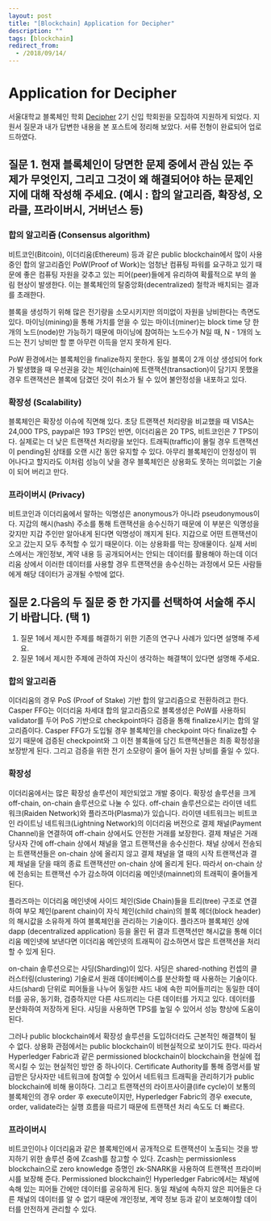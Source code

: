 ```yaml
---
layout: post
title: "[Blockchain] Application for Decipher"
description: ""
tags: [blockchain]
redirect_from:
  - /2018/09/14/
---
```


# Application for Decipher

서울대학교 블록체인 학회 [Decipher](https://medium.com/decipher-media) 2기 신입 학회원을 모집하여 지원하게 되었다. 지원서 질문과 내가 답변한 내용을 본 포스트에 정리해 보았다. 서류 전형이 완료되어 업로드하였다.

## 질문 1. 현재 블록체인이 당면한 문제 중에서 관심 있는 주제가 무엇인지, 그리고 그것이 왜 해결되어야 하는 문제인지에 대해 작성해 주세요. (예시 : 합의 알고리즘, 확장성, 오라클, 프라이버시, 거버넌스 등)

### 합의 알고리즘 (Consensus algorithm)

비트코인(Bitcoin), 이더리움(Ethereum) 등과 같은 public blockchain에서 많이 사용 중인 합의 알고리즘인 PoW(Proof of Work)는 엄청난 컴퓨팅 파워를 요구하고 있기 때문에 좋은 컴퓨팅 자원을 갖추고 있는 피어(peer)들에게 유리하여 확률적으로 부의 쏠림 현상이 발생한다. 이는 블록체인의 탈중앙화(decentralized) 철학과 배치되는 결과를 초래한다.

블록을 생성하기 위해 많은 전기량을 소모시키지만 의미없이 자원을 낭비한다는 측면도 있다. 마이닝(mining)을 통해 가치를 얻을 수 있는 마이너(miner)는 block time 당 한 개의 노드(node)만 가능하기 때문에 마이닝에 참여하는 노드수가 N일 때, N - 1개의 노드는 전기 낭비만 할 뿐 아무런 이득을 얻지 못하게 된다.

PoW 환경에서는 블록체인을 finalize하지 못한다. 동일 블록이 2개 이상 생성되어 fork가 발생했을 때 우선권을 갖는 체인(chain)에 트랜잭션(transaction)이 담기지 못했을 경우 트랜잭션은 블록에 담겼던 것이 취소가 될 수 있어 불안정성을 내포하고 있다.

### 확장성 (Scalability)

블록체인은 확장성 이슈에 직면해 있다. 초당 트랜잭션 처리량을 비교했을 때 VISA는 24,000 TPS, paypal은 193 TPS인 반면, 이더리움은 20 TPS, 비트코인은 7 TPS이다. 실제로는 더 낮은 트랜잭션 처리량을 보인다. 트래픽(traffic)이 몰릴 경우 트랜잭션이 pending된 상태를 오랜 시간 동안 유지할 수 있다. 아무리 블록체인이 안정성이 뛰어나다고 할지라도 이처럼 성능이 낮을 경우 블록체인은 상용화도 못하는 의미없는 기술이 되어 버리고 만다.

### 프라이버시 (Privacy)

비트코인과 이더리움에서 말하는 익명성은 anonymous가 아니라 pseudonymous이다. 지갑의 해시(hash) 주소를 통해 트랜잭션을 송수신하기 때문에 이 부분은 익명성을 갖지만 지갑 주인만 알아내게 된다면 익명성이 깨지게 된다. 지갑으로 어떤 트랜잭션이 오고 갔는지 모두 추적할 수 있기 때문이다. 이는 상용화를 막는 장애물이다. 실제 서비스에서는 개인정보, 계약 내용 등 공개되어서는 안되는 데이터를 활용해야 하는데 이더리움 상에서 이러한 데이터를 사용할 경우 트랜잭션을 송수신하는 과정에서 모든 사람들에게 해당 데이터가 공개될 수밖에 없다.

## 질문 2.다음의 두 질문 중 한 가지를 선택하여 서술해 주시기 바랍니다. (택 1)

1. 질문 1에서 제시한 주제를 해결하기 위한 기존의 연구나 사례가 있다면 설명해 주세요.
2. 질문 1에서 제시한 주제에 관하여 자신이 생각하는 해결책이 있다면 설명해 주세요.

### 합의 알고리즘

이더리움의 경우 PoS (Proof of Stake) 기반 합의 알고리즘으로 전환하려고 한다. Casper FFG는 이더리움 차세대 합의 알고리즘으로 블록생성은 PoW를 사용하되 validator를 두어 PoS 기반으로 checkpoint마다 검증을 통해 finalize시키는 합의 알고리즘이다. Casper FFG가 도입될 경우 블록체인을 checkpoint 마다 finalize할 수 있기 때문에 검증된 checkpoint와 그 이전 블록들에 담긴 트랜잭션들은 최종 확정성을 보장받게 된다. 그리고 검증을 위한 전기 소모량이 줄어 들어 자원 낭비를 줄일 수 있다.

### 확장성

이더리움에서는 많은 확장성 솔루션이 제안되었고 개발 중이다. 확장성 솔루션을 크게 off-chain, on-chain 솔루션으로 나눌 수 있다. off-chain 솔루션으로는 라이덴 네트워크(Raiden Network)와 플라즈마(Plasma)가 있습니다. 라이덴 네트워크는 비트코인 라이트닝 네트워크(Lightning Network)의 이더리움 버전으로 결제 채널(Payment Channel)을 연결하여 off-chain 상에서도 안전한 거래를 보장한다. 결제 채널은 거래 당사자 간에 off-chain 상에서 채널을 열고 트랜잭션을 송수신한다. 채널 상에서 전송되는 트랜잭션들은 on-chain 상에 올리지 않고 결제 채널을 열 때의 시작 트랜잭션과 결제 채널을 닫을 때의 종료 트랜잭션만 on-chain 상에 올리게 된다. 따라서 on-chain 상에 전송되는 트랜잭션 수가 감소하여 이더리움 메인넷(mainnet)의 트래픽이 줄어들게 된다.

플라즈마는 이더리움 메인넷에 사이드 체인(Side Chain)들을 트리(tree) 구조로 연결하여 부모 체인(parent chain)이 자식 체인(child chain)의 블록 헤더(block header)의 해시값을 소유하게 하여 블록체인을 관리하는 기술이다. 플라즈마 블록체인 상에 dapp (decentralized application) 등을 올린 뒤 결과 트랜잭션만 해시값을 통해 이더리움 메인넷에 보낸다면 이더리움 메인넷의 트래픽이 감소하면서 많은 트랜잭션을 처리할 수 있게 된다.

on-chain 솔루션으로는 샤딩(Sharding)이 있다. 샤딩은 shared-nothing 컨셉의 클러스터링(clustering) 기술로서 원래 데이터베이스를 분산화할 때 사용하는 기술이다. 샤드(shard) 단위로 피어들을 나누어 동일한 샤드 내에 속한 피어들끼리는 동일한 데이터를 공유, 동기화, 검증하지만 다른 샤드끼리는 다른 데이터를 가지고 있다. 데이터를 분산화하여 저장하게 된다. 샤딩을 사용하면 TPS를 높일 수 있어서 성능 향상에 도움이 된다.

그러나 public blockchain에서 확장성 솔루션을 도입하더라도 근본적인 해결책이 될 수 없다. 상용화 관점에서는 public blockchain이 비현실적으로 보이기도 한다. 따라서 Hyperledger Fabric과 같은 permissioned blockchain이 blockchain을 현실에 접목시킬 수 있는 현실적인 방안 중 하나이다. Certificate Authority를 통해 증명서를 발급받은 당사자만 네트워크에 참여할 수 있어서 네트워크 트래픽을 관리하기가 public blockchain에 비해 용이하다. 그리고 트랜잭션의 라이프사이클(life cycle)이 보통의 블록체인의 경우 order 후 execute이지만, Hyperledger Fabric의 경우 execute, order, validate라는 실행 흐름을 따르기 때문에 트랜잭션 처리 속도도 더 빠르다.

### 프라이버시

비트코인이나 이더리움과 같은 블록체인에서 공개적으로 트랜잭션이 노출되는 것을 방지하기 위한 솔루션 중에 Zcash를 참고할 수 있다. Zcash는 permissionless blockchain으로 zero knowledge 증명인 zk-SNARK을 사용하여 트랜잭션 프라이버시를 보장해 준다. Permissioned blockchain인 Hyperledger Fabric에서는 채널에 속해 있는 피어들 간에만 데이터를 공유하게 된다. 동일 채널에 속하지 않은 피어들은 다른 채널의 데이터를 알 수 없기 때문에 개인정보, 계약 정보 등과 같이 보호해야할 데이터를 안전하게 관리할 수 있다.
